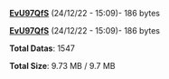[**EvU97QfS**](/data/EvU97QfS.txt) (24/12/22 - 15:09)- 186 bytes

[**EvU97QfS**](/data/EvU97QfS.txt) (24/12/22 - 15:09)- 186 bytes

**Total Datas**: 1547

**Total Size**: 9.73 MB / 9.7 MB